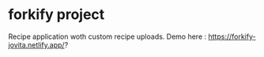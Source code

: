 # forkify project

Recipe application woth custom recipe uploads.
Demo here : https://forkify-jovita.netlify.app/?
